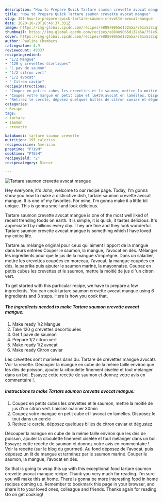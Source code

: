 ```yaml
---
description: "How to Prepare Quick Tartare saumon crevette avocat mangue"
title: "How to Prepare Quick Tartare saumon crevette avocat mangue"
slug: 391-how-to-prepare-quick-tartare-saumon-crevette-avocat-mangue
date: 2020-10-20T10:46:37.331Z
image: https://img-global.cpcdn.com/recipes/e888e9065d132a5a/751x532cq70/tartare-saumon-crevette-avocat-mangue-photo-principale-de-la-recette.jpg
thumbnail: https://img-global.cpcdn.com/recipes/e888e9065d132a5a/751x532cq70/tartare-saumon-crevette-avocat-mangue-photo-principale-de-la-recette.jpg
cover: https://img-global.cpcdn.com/recipes/e888e9065d132a5a/751x532cq70/tartare-saumon-crevette-avocat-mangue-photo-principale-de-la-recette.jpg
author: Pauline Chambers
ratingvalue: 4.9
reviewcount: 49337
recipeingredient:
- "1/2 Mangue"
- "120 g crevettes dcortiques"
- "1 pav de saumon"
- "1/2 citron vert"
- "1/2 avocat"
- " Citron caviar"
recipeinstructions:
- "Coupez en petits cubes les crevettes et le saumon, mettre la moitié de jus d&#39;un citron vert. Laissez mariner 30min"
- "Coupez votre mangue en petit cube et l&#39;avocat en lamelles. Disposez le tout dans un cercle"
- "Retirez le cercle, déposez quelques billes de citron caviar et dégustez"
categories:
- Recipe
tags:
- tartare
- saumon
- crevette

katakunci: tartare saumon crevette 
nutrition: 197 calories
recipecuisine: American
preptime: "PT19M"
cooktime: "PT55M"
recipeyield: "2"
recipecategory: Dinner

---
```



![Tartare saumon crevette avocat mangue](https://img-global.cpcdn.com/recipes/e888e9065d132a5a/751x532cq70/tartare-saumon-crevette-avocat-mangue-photo-principale-de-la-recette.jpg)

Hey everyone, it's John, welcome to our recipe page. Today, I'm gonna show you how to make a distinctive dish, tartare saumon crevette avocat mangue. It is one of my favorites. For mine, I'm gonna make it a little bit unique. This is gonna smell and look delicious.

Tartare saumon crevette avocat mangue is one of the most well liked of recent trending foods on earth. It is simple, it is quick, it tastes delicious. It's appreciated by millions every day. They are fine and they look wonderful. Tartare saumon crevette avocat mangue is something which I have loved my entire life.

Tartare au mélange original pour ceux qui aiment l&#39;apport de la mangue dans leurs entrées Couper le saumon, la mangue, l&#39;avocat en dés. Mélanger les ingrédients pour que le jus de la mangue s&#39;imprègne. Dans un saladier, mettre les crevettes coupées en morceau, l&#39;avocat, la mangue coupées en dés, le paprika puis ajouter le saumon mariné, la mayonnaise. Coupez en petits cubes les crevettes et le saumon, mettre la moitié de jus d &#39;un citron vert.


To get started with this particular recipe, we have to prepare a few ingredients. You can cook tartare saumon crevette avocat mangue using 6 ingredients and 3 steps. Here is how you cook that.

<!--inarticleads1-->

##### The ingredients needed to make Tartare saumon crevette avocat mangue:

1. Make ready 1/2 Mangue
1. Take 120 g crevettes décortiquées
1. Get 1 pavé de saumon
1. Prepare 1/2 citron vert
1. Make ready 1/2 avocat
1. Make ready  Citron caviar


Les crevettes sont marinées dans du. Tartare de crevettes mangue avocats Voir la recette. Découper la mangue en cube de la même taille environ que les dés de poisson, ajouter la ciboulette finement ciselée et tout mélanger dans un bol. Essayez cette recette de saumon et donnez votre avis en commentaire !. 

<!--inarticleads2-->

##### Instructions to make Tartare saumon crevette avocat mangue:

1. Coupez en petits cubes les crevettes et le saumon, mettre la moitié de jus d&#39;un citron vert. Laissez mariner 30min
1. Coupez votre mangue en petit cube et l&#39;avocat en lamelles. Disposez le tout dans un cercle
1. Retirez le cercle, déposez quelques billes de citron caviar et dégustez


Découper la mangue en cube de la même taille environ que les dés de poisson, ajouter la ciboulette finement ciselée et tout mélanger dans un bol. Essayez cette recette de saumon et donnez votre avis en commentaire !. Voir la recette (sur le blog du gourmet). Au fond déposez de l&#39;avocat, puis déposez un lit de mangue et terminez par le saumon mariné. Couper le saumon, la mangue, l&#39;avocat en dés. 

So that is going to wrap this up with this exceptional food tartare saumon crevette avocat mangue recipe. Thank you very much for reading. I'm sure you will make this at home. There is gonna be more interesting food in home recipes coming up. Remember to bookmark this page in your browser, and share it to your loved ones, colleague and friends. Thanks again for reading. Go on get cooking!
